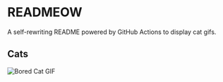 # READMEOW

A self-rewriting README powered by GitHub Actions to display cat gifs.

## Cats

![Bored Cat GIF](https://media4.giphy.com/media/v1.Y2lkPTlhY2QwMmRhcG16ZnF2MWdoYmIzenV3YW5sc3k3cGo2MG1wYXIybTVodTRudThmZyZlcD12MV9naWZzX3NlYXJjaCZjdD1n/mlvseq9yvZhba/200.gif)
